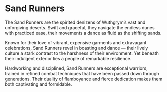 # Sand Runners

The Sand Runners are the spirited denizens of Wuthgrym’s vast and unforgiving deserts. Swift and graceful, they navigate the endless dunes with practiced ease, their movements a dance as fluid as the shifting sands.

Known for their love of vibrant, expensive garments and extravagant celebrations, Sand Runners revel in boasting and dance — their lively culture a stark contrast to the harshness of their environment. Yet beneath their indulgent exterior lies a people of remarkable resilience.

Hardworking and disciplined, Sand Runners are exceptional warriors, trained in refined combat techniques that have been passed down through generations. Their duality of flamboyance and fierce dedication makes them both captivating and formidable.